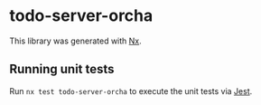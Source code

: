 # todo-server-orcha

This library was generated with [Nx](https://nx.dev).

## Running unit tests

Run `nx test todo-server-orcha` to execute the unit tests via [Jest](https://jestjs.io).
